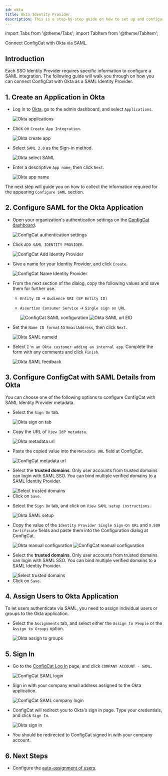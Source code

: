 ```yaml
---
id: okta
title: Okta Identity Provider
description: This is a step-by-step guide on how to set up and configure Okta as a SAML Identity Provider for your organization.
---
```


import Tabs from '@theme/Tabs';
import TabItem from '@theme/TabItem';

Connect ConfigCat with Okta via SAML.

## Introduction

Each SSO Identity Provider requires specific information to configure a SAML integration. The following guide will walk you through on how you can connect ConfigCat with Okta as a SAML Identity Provider.

## 1. Create an Application in Okta

- Log in to <a href="https://login.okta.com/" target="_blank">Okta</a>, go to the admin dashboard, and select `Applications`.

  <img className="saml-tutorial-img zoomable" src="/docs/assets/saml/okta/applications.png" alt="Okta applications" />

- Click on `Create App Integration`.

  <img className="saml-tutorial-img zoomable" src="/docs/assets/saml/okta/create_app.png" alt="Okta create app"/>

- Select `SAML 2.0` as the Sign-in method.

  <img className="saml-tutorial-img zoomable" src="/docs/assets/saml/okta/select_saml.png" alt="Okta select SAML" />

- Enter a descriptive `App name`, then click `Next`.

  <img className="saml-tutorial-img zoomable" src="/docs/assets/saml/okta/app_name.png" alt="Okta app name"/>

The next step will guide you on how to collect the information required for the appearing `Configure SAML` section.

## 2. Configure SAML for the Okta Application

- Open your organization's authentication settings on the <a href="https://app.configcat.com/organization/authentication" target="_blank">ConfigCat dashboard</a>.

  <img className="saml-tutorial-img zoomable" src="/docs/assets/saml/dashboard/authentication.png" alt="ConfigCat authentication settings" />

- Click `ADD SAML IDENTITY PROVIDER`.

  <img className="saml-tutorial-img zoomable" src="/docs/assets/saml/dashboard/add_idp.png" alt="ConfigCat Add Identity Provider" />

- Give a name for your Identity Provider, and click `Create`.

  <img className="saml-tutorial-img zoomable" src="/docs/assets/saml/dashboard/idp_name.png" alt="ConfigCat Name Identity Provider" />

- From the next section of the dialog, copy the following values and save them for further use.

  - `Entity ID` -> `Audience URI (SP Entity ID)`
  - `Assertion Consumer Service` -> `Single sign on URL`

    <img className="saml-tutorial-img zoomable" src="/docs/assets/saml/dashboard/saml_idp_config.png" alt="ConfigCat SAML configuration" />

    <img className="saml-tutorial-img zoomable" src="/docs/assets/saml/okta/saml_url_eid.png" alt="Okta SAML url EID" />

- Set the `Name ID format` to `EmailAddress`, then click `Next`.

  <img className="saml-tutorial-img zoomable" src="/docs/assets/saml/okta/saml_nameid.png" alt="Okta SAML nameid" />

- Select `I'm an Okta customer adding an internal app`. Complete the form with any comments and click `Finish`.

  <img className="saml-tutorial-img zoomable" src="/docs/assets/saml/okta/feedback.png" alt="Okta SAML feedback" />

## 3. Configure ConfigCat with SAML Details from Okta

You can choose one of the following options to configure ConfigCat with SAML Identity Provider metadata.

<Tabs>
  <TabItem value="metadataUrl" label="Metadata URL" default>
    <ul>
      <li>
        <p>Select the <code>Sign On</code> tab.</p>
        <img className="saml-tutorial-img zoomable" src="/docs/assets/saml/okta/metadata_url1.png" alt="Okta sign on tab" />
      </li>
      <li>
        <p>Copy the URL of <code>View IdP metadata</code>.</p>
        <img className="saml-tutorial-img zoomable" src="/docs/assets/saml/okta/metadata_url2.png" alt="Okta metadata url" />
      </li>
      <li>
        <p>Paste the copied value into the <code>Metadata URL</code> field at ConfigCat.</p>
        <img className="saml-tutorial-img zoomable" src="/docs/assets/saml/okta/cc_metadata_new.png" alt="ConfigCat metadata url" />
      </li>
      <li>
        <p>Select the <strong>trusted domains</strong>. Only user accounts from trusted domains can login with SAML SSO. You can bind multiple verified domains to a SAML Identity Provider.</p>
        <img className="saml-tutorial-img zoomable" src="/docs/assets/saml/dashboard/select_trusted_domains.png" alt="Select trusted domains" />
      </li>
      <li>
        Click on <code>Save</code>.
      </li>
    </ul>
  </TabItem>
  <TabItem value="manual" label="Manual Configuration">
    <ul>
      <li>
        <p>Select the <code>Sign On</code> tab, and click on <code>View SAML setup instructions</code>.</p>
        <img className="saml-tutorial-img zoomable" src="/docs/assets/saml/okta/manual_setup.png" alt="Okta SAML setup" />
      </li>
      <li>
        <p>Copy the value of the <code>Identity Provider Single Sign-On URL</code> and <code>X.509 Certificate</code> fields and paste them into the Configuration dialog at ConfigCat.</p>
        <img className="saml-tutorial-img zoomable" src="/docs/assets/saml/okta/manual.png" alt="Okta manual configuration" />
        <img className="saml-tutorial-img zoomable" src="/docs/assets/saml/okta/manual_cc_new.png" alt="ConfigCat manual configuration"  />
      </li>
      <li>
        <p>Select the <strong>trusted domains</strong>. Only user accounts from trusted domains can login with SAML SSO. You can bind multiple verified domains to a SAML Identity Provider.</p>
        <img className="saml-tutorial-img zoomable" src="/docs/assets/saml/dashboard/select_trusted_domains.png" alt="Select trusted domains" />
      </li>
      <li>
        Click on <code>Save</code>.
      </li>
    </ul>
  </TabItem>
</Tabs>

## 4. Assign Users to Okta Application

To let users authenticate via SAML, you need to assign individual users or groups to the Okta application.

- Select the `Assignments` tab, and select either the `Assign to People` or the `Assign to Groups` option.

  <img className="saml-tutorial-img zoomable" src="/docs/assets/saml/okta/assign.png" alt="Okta assign to groups" />

## 5. Sign In

- Go to the <a href="https://app.configcat.com/auth/login" target="_blank">ConfigCat Log In</a> page, and click `COMPANY ACCOUNT - SAML`.

  <img className="saml-tutorial-img zoomable" src="/docs/assets/saml/dashboard/saml_login.png" alt="ConfigCat SAML login" />

- Sign in with your company email address assigned to the Okta application.

  <img className="saml-tutorial-img zoomable" src="/docs/assets/saml/dashboard/company_email.png" alt="ConfigCat SAML company login" />

- ConfigCat will redirect you to Okta's sign in page. Type your credentials, and click `Sign In`.

  <img className="saml-tutorial-img zoomable" src="/docs/assets/saml/okta/okta_sign_in.png" alt="Okta sign in" />

- You should be redirected to ConfigCat signed in with your company account.

## 6. Next Steps

- Configure the [auto-assignment of users](/docs/advanced/team-management/auto-assign-users).
